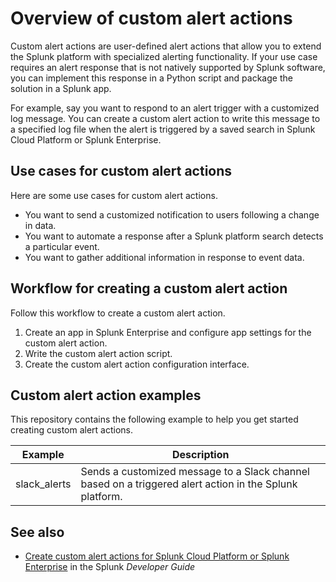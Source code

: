 # Overview of custom alert actions

Custom alert actions are user-defined alert actions that allow you to extend the Splunk platform with specialized alerting functionality. If your use case requires an alert response that is not natively supported by Splunk software, you can implement this response in a Python script and package the solution in a Splunk app.

For example, say you want to respond to an alert trigger with a customized log message. You can create a custom alert action to write this message to a specified log file when the alert is triggered by a saved search in Splunk Cloud Platform or Splunk Enterprise.

## Use cases for custom alert actions

Here are some use cases for custom alert actions.

- You want to send a customized notification to users following a change in data.
- You want to automate a response after a Splunk platform search detects a particular event.
- You want to gather additional information in response to event data.

## Workflow for creating a custom alert action

Follow this workflow to create a custom alert action.

1. Create an app in Splunk Enterprise and configure app settings for the custom alert action. 
2. Write the custom alert action script. 
3. Create the custom alert action configuration interface.

## Custom alert action examples

This repository contains the following example to help you get started creating custom alert actions.

| Example      | Description                                                                                             |
|--------------|---------------------------------------------------------------------------------------------------------|
| slack_alerts | Sends a customized message to a Slack channel based on a triggered alert action in the Splunk platform. |

## See also

- [Create custom alert actions for Splunk Cloud Platform or Splunk Enterprise](https://dev.splunk.com/enterprise/docs/devtools/customalertactions) in the Splunk *Developer Guide*